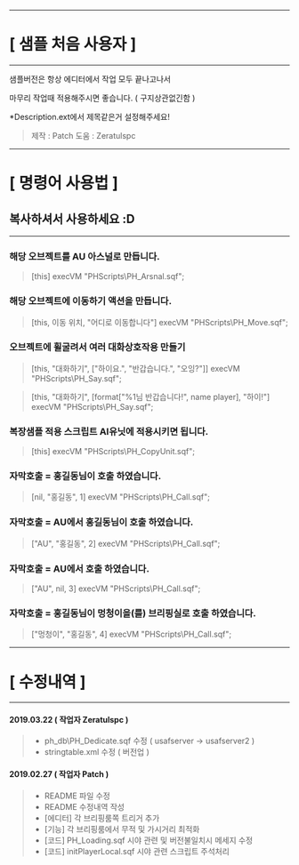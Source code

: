 ---------------------------------------------------------------
# [ 샘플 처음 사용자 ]
---------------------------------------------------------------

샘플버전은 항상 에디터에서 작업 모두 끝나고나서

마무리 작업때 적용해주시면 좋습니다. ( 구지상관없긴함 )

*Description.ext에서 제목같은거 설정해주세요!


> 제작 : Patch
> 도움 : Zeratulspc

---------------------------------------------------------------
# [ 명령어 사용법 ]
## 복사하셔서 사용하세요 :D
---------------------------------------------------------------

### 해당 오브젝트를 AU 아스널로 만듭니다.
> [this] execVM "PHScripts\PH_Arsnal.sqf";

### 해당 오브젝트에 이동하기 액션을 만듭니다.
> [this, 이동 위치, "어디로 이동합니다"] execVM "PHScripts\PH_Move.sqf";

### 오브젝트에 휠굴려서 여러 대화상호작용 만들기
> [this, "대화하기", ["하이요.", "반갑습니다.", "오잉?"]] execVM "PHScripts\PH_Say.sqf";

> [this, "대화하기", [format["%1님 반갑습니다!", name player], "하이!"] execVM "PHScripts\PH_Say.sqf";

### 복장샘플 적용 스크립트 AI유닛에 적용시키면 됩니다.
> [this] execVM "PHScripts\PH_CopyUnit.sqf";

### 자막호출 = 홍길동님이 호출 하였습니다.
> [nil, "홍길동", 1] execVM "PHScripts\PH_Call.sqf";

### 자막호출 = AU에서 홍길동님이 호출 하였습니다.
> ["AU", "홍길동", 2] execVM "PHScripts\PH_Call.sqf";

### 자막호출 = AU에서 호출 하였습니다.
> ["AU", nil, 3] execVM "PHScripts\PH_Call.sqf";

### 자막호출 = 홍길동님이 멍청이을(를) 브리핑실로 호출 하였습니다.
> ["멍청이", "홍길동", 4] execVM "PHScripts\PH_Call.sqf";


---------------------------------------------------------------
# [ 수정내역 ]
---------------------------------------------------------------
#### 2019.03.22 ( 작업자 Zeratulspc )
> - ph_db\PH_Dedicate.sqf 수정 ( usafserver -> usafserver2 )
> - stringtable.xml 수정 ( 버전업 )

#### 2019.02.27 ( 작업자 Patch )
> - README 파일 수정
> - README 수정내역 작성
> - [에디터] 각 브리핑룸쪽 트리거 추가
> - [기능] 각 브리핑룸에서 무적 및 가시거리 최적화
> - [코드] PH_Loading.sqf 시야 관련 및 버전불일치시 메세지 수정
> - [코드] initPlayerLocal.sqf 시야 관련 스크립트 주석처리
